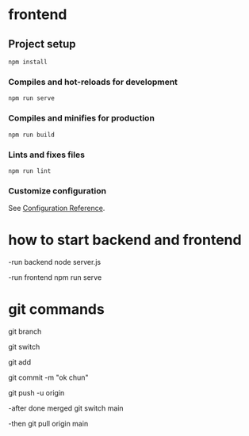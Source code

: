 # frontend

## Project setup
```
npm install
```

### Compiles and hot-reloads for development
```
npm run serve
```

### Compiles and minifies for production
```
npm run build
```

### Lints and fixes files
```
npm run lint
```

### Customize configuration
See [Configuration Reference](https://cli.vuejs.org/config/).


# how to start backend and frontend
-run backend
node server.js

-run frontend
npm run serve

# git commands 

git branch <name>

git switch <name>

git add <file>

git commit -m "ok chun"

git push -u origin <branch-name>

-after done merged
git switch main

-then
git pull origin main

